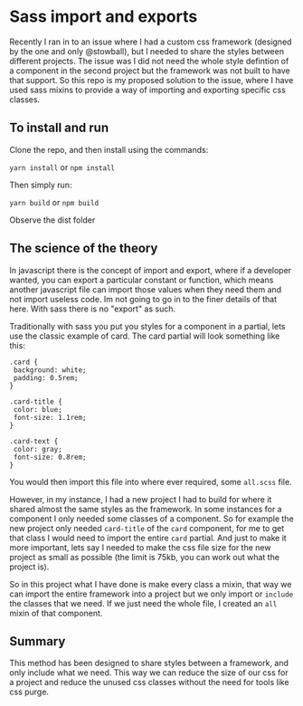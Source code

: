 # Sass import and exports
Recently I ran in to an issue where I had a custom css framework (designed by the one and only @stowball), but I needed to share the styles between different projects. The issue was I did not need the whole style defintion of a component in the second project but the framework was not built to have that support. So this repo is my proposed solution to the issue, where I have used sass mixins to provide a way of importing and exporting specific css classes. 

## To install and run 
Clone the repo, and then install using the commands: 

`yarn install` or `npm install`
 
 Then simply run: 
 
 `yarn build` or `npm build`
 
 Observe the dist folder
 
 ## The science of the theory
 In javascript there is the concept of import and export, where if a developer wanted, you can export a particular constant or function, which means another javascript file can import those values when they need them and not import useless code. Im not going to go in to the finer details of that here. With sass there is no "export" as such. 
 
 Traditionally with sass you put you styles for a component in a partial, lets use the classic example of card. The card partial will look something like this: 
 
 ```
 .card {
  background: white;
  padding: 0.5rem; 
}

.card-title {
  color: blue;
  font-size: 1.1rem; 
}

.card-text {
  color: gray;
  font-size: 0.8rem; 
}
```
You would then import this file into where ever required, some `all.scss` file.

However, in my instance, I had a new project I had to build for where it shared almost the same styles as the framework. In some instances for a component I only needed some classes of a component. So for example the new project only needed `card-title` of the `card` component, for me to get that class I would need to import the entire `card` partial. And just to make it more important, lets say I needed to make the css file size for the new project as small as possible (the limit is 75kb, you can work out what the project is). 

So in this project what I have done is make every class a mixin, that way we can import the entire framework into a project but we only import or `include` the classes that we need. If we just need the whole file, I created an `all` mixin of that component. 

## Summary
This method has been designed to share styles between a framework, and only include what we need. This way we can reduce the size of our css for a project and reduce the unused css classes without the need for tools like css purge. 
